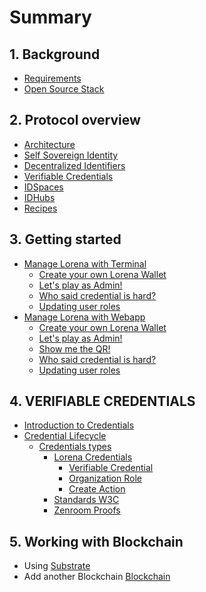 # Summary


## 1. Background

* [Requirements](1_background/requirements.md)
* [Open Source Stack](1_background/opensource.md)

## 2. Protocol overview

* [Architecture](2_overview/architecture.md)
* [Self Sovereign Identity](2_overview/self-sovereign-identity.md)
* [Decentralized Identifiers](2_overview/dids.md)
* [Verifiable Credentials](2_overview/credentials.md)
* [IDSpaces](2_overview/idspaces.md)
* [IDHubs](2_overview/idhubs.md)
* [Recipes](2_overview/recipes.md)

## 3. Getting started

<!--* [Installation](3_getting_started/installation.md) -->
* [Manage Lorena with Terminal](3_getting_started/contact-terminal.md)
    * [Create your own Lorena Wallet](3_getting_started/contact-terminal.md#create-your-own-lorena-wallet)
    * [Let's play as Admin!](3_getting_started/contact-terminal.md#lets-play-as-admin)
    * [Who said credential is hard?](3_getting_started/contact-terminal.md#who-said-credential-is-hard)
    * [Updating user roles](3_getting_started/contact-terminal.md#updating-user-roles)
* [Manage Lorena with Webapp](3_getting_started/contact-webapp.md)
    * [Create your own Lorena Wallet](3_getting_started/contact-webapp.md#create-your-lorena-mobile-wallet)
    * [Let's play as Admin!](3_getting_started/contact-webapp.md#lets-play-as-admin)
    * [Show me the QR!](3_getting_started/contact-webapp.md#show-me-the-qr)
    * [Who said credential is hard?](3_getting_started/contact-webapp.md#who-said-credential-is-hard)
    * [Updating user roles](3_getting_started/contact-webapp.md#updating-user-roles)

<!--* [Using Lorena via WebApp](3_getting_started/contact-webapp.md)-->
<!--* [Create your first Recipe](3_getting_started/create-recipes.md)-->

## 4. VERIFIABLE CREDENTIALS
* [Introduction to Credentials](4_credentials/intro.md)
* [Credential Lifecycle](4_credentials/credential-lifecycle.md)
    * [Credentials types](4_credentials/credential-lifecycle.md#credentials-types)
        * [Lorena Credentials](4_credentials/credential-lifecycle.md#lorena-credentials)
            * [Verifiable Credential](4_credentials/credential-lifecycle.md#verifiable-credential)
            * [Organization Role](4_credentials/credential-lifecycle.md#organization-role)
            * [Create Action](4_credentials/credential-lifecycle.md#create-action)
        * [Standards W3C](4_credentials/credential-lifecycle.md#standards-W3C)
        * [Zenroom Proofs](4_credentials/credential-lifecycle.md#zenroom-proofs)

## 5. Working with Blockchain

* Using [Substrate](5_blockchain/substrate.md)
* Add another Blockchain [Blockchain](5_blockchain/add.md)
